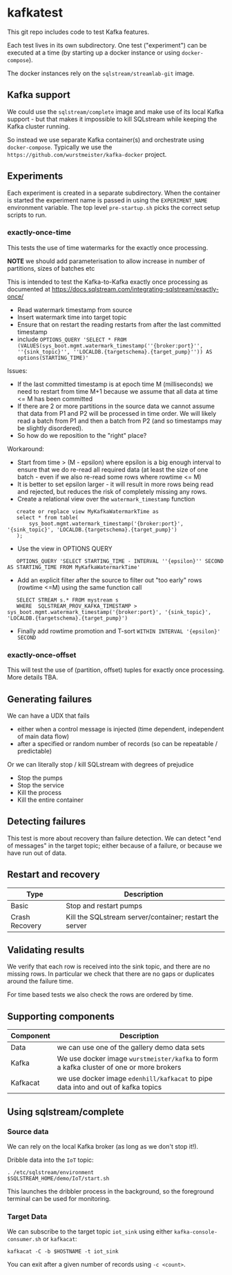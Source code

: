 # kafkatest

This git repo includes code to test Kafka features.

Each test lives in its own subdirectory. One test ("experiment") can be executed
at a time (by starting up a docker instance or using `docker-compose`).

The docker instances rely on the `sqlstream/streamlab-git` image.

## Kafka support

We could use the `sqlstream/complete` image and make use of its local Kafka support - but that makes it impossible to kill SQLstream while keeping the Kafka cluster running.

So instead we use separate Kafka container(s) and orchestrate using `docker-compose`. Typically we use the
`https://github.com/wurstmeister/kafka-docker` project.

## Experiments

Each experiment is created in a separate subdirectory. When the container is started the experiment name is passed in using the `EXPERIMENT_NAME` environment variable. The top level `pre-startup.sh` picks the correct setup scripts to run.

### exactly-once-time

This tests the use of time watermarks for the exactly once processing.

**NOTE** we should add parameterisation to allow increase in number of partitions, sizes of batches etc

This is intended to test the Kafka-to-Kafka exactly once processing as documented at https://docs.sqlstream.com/integrating-sqlstream/exactly-once/

* Read watermark timestamp from source
* Insert watermark time into target topic
* Ensure that on restart the reading restarts from after the last committed timestamp
 * include `OPTIONS_QUERY 'SELECT * FROM (VALUES(sys_boot.mgmt.watermark_timestamp(''{broker:port}'', ''{sink_topic}'', ''LOCALDB.{targetschema}.{target_pump}'')) AS options(STARTING_TIME)'`

Issues:
* If the last committed timestamp is at epoch time M (milliseconds) we need to restart from time M+1 because 
we assume that all data at time <= M has been committed
* If there are 2 or more partitions in the source data we cannot assume that data from P1 and P2 will be processed
in time order. We will likely read a batch from P1 and then a batch from P2 (and so timestamps may be slightly disordered).
* So how do we reposition to the "right" place?

Workaround:
* Start from time > (M - epsilon) where epsilon is a big enough interval to ensure that we do re-read all required data 
(at least the size of one batch - even if we also re-read some rows where rowtime <= M)
 * It is better to set epsilon larger - it will result in more rows being read and rejected, but reduces the risk of completely
 missing any rows.
* Create a relational view over the `watermark_timestamp` function
```
   create or replace view MyKafkaWatermarkTime as
   select * from table(
       sys_boot.mgmt.watermark_timestamp('{broker:port}', '{sink_topic}', 'LOCALDB.{targetschema}.{target_pump}')
   );
```
* Use the view in OPTIONS QUERY
```
   OPTIONS_QUERY 'SELECT STARTING_TIME - INTERVAL ''{epsilon}'' SECOND AS STARTING_TIME FROM MyKafkaWatermarkTime'
```
* Add an explicit filter after the source to filter out "too early" rows (rowtime <=M) using the same function call
```
   SELECT STREAM s.* FROM mystream s
   WHERE  SQLSTREAM_PROV_KAFKA_TIMESTAMP > sys_boot.mgmt.watermark_timestamp('{broker:port}', '{sink_topic}', 'LOCALDB.{targetschema}.{target_pump}') 
```
* Finally add rowtime promotion and T-sort `WITHIN INTERVAL '{epsilon}' SECOND`

### exactly-once-offset

This will test the use of (partition, offset) tuples for exactly once processing. More details TBA.

## Generating failures

We can have a UDX that fails
* either when a control message is injected (time dependent, independent of main data flow)
* after a specified or random number of records (so can be repeatable / predictable)

Or we can literally stop / kill SQLstream with degrees of prejudice
* Stop the pumps
* Stop the service
* Kill the process
* Kill the entire container

## Detecting failures

This test is more about recovery than failure detection. We can detect "end of messages" in the target topic; either because of a failure, or because we have run out of data.

## Restart and recovery

Type | Description
--- | ----
Basic | Stop and restart pumps
Crash Recovery | Kill the SQLstream server/container; restart the server

## Validating results

We verify that each row is received into the sink topic, and there are no missing rows. In particular we check that there
are no gaps or duplicates around the failure time.

For time based tests we also check the rows are ordered by time.

## Supporting components

Component |Description
--- | ---
Data | we can use one of the gallery demo data sets
Kafka | We use docker image `wurstmeister/kafka` to form a kafka cluster of one or more brokers
Kafkacat | we use docker image `edenhill/kafkacat` to pipe data into and out of kafka topics


## Using sqlstream/complete

### Source data

We can rely on the local Kafka broker (as long as we don't stop it!).

Dribble data into the `IoT` topic:

```
. /etc/sqlstream/environment
$SQLSTREAM_HOME/demo/IoT/start.sh
```

This launches the dribbler process in the background, so the foreground terminal can be used for monitoring.

### Target Data

We can subscribe to the target topic `iot_sink` using either `kafka-console-consumer.sh` or `kafkacat`:

```
kafkacat -C -b $HOSTNAME -t iot_sink
```

You can exit after a given number of records using `-c <count>`.







